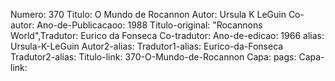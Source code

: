 Numero: 370
Titulo: O Mundo de Rocannon
Autor: Ursula K LeGuin
Co-autor: 
Ano-de-Publicacaoo: 1988
Titulo-original: "Rocannons World",Tradutor: Eurico da Fonseca
Co-tradutor: 
Ano-de-edicao: 1966
alias: Ursula-K-LeGuin
Autor2-alias: 
Tradutor1-alias: Eurico-da-Fonseca
Tradutor2-alias: 
Titulo-link: 370-O-Mundo-de-Rocannon
Capa: 
pags: 
Capa-link: